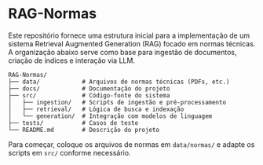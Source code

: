 # RAG-Normas

Este repositório fornece uma estrutura inicial para a implementação de um sistema
Retrieval Augmented Generation (RAG) focado em normas técnicas. A organização
abaixo serve como base para ingestão de documentos, criação de índices e
interação via LLM.

```
RAG-Normas/
├── data/            # Arquivos de normas técnicas (PDFs, etc.)
├── docs/            # Documentação do projeto
├── src/             # Código-fonte do sistema
│   ├── ingestion/   # Scripts de ingestão e pré-processamento
│   ├── retrieval/   # Lógica de busca e indexação
│   └── generation/  # Integração com modelos de linguagem
├── tests/           # Casos de teste
└── README.md        # Descrição do projeto
```

Para começar, coloque os arquivos de normas em `data/normas/` e adapte os
scripts em `src/` conforme necessário.
